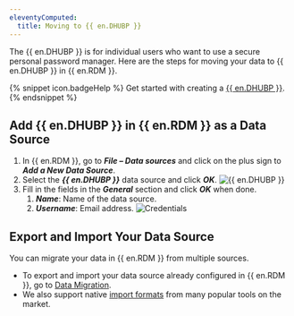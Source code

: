 ```yaml
---
eleventyComputed:
  title: Moving to {{ en.DHUBP }}
---
```

The {{ en.DHUBP }} is for individual users who want to use a secure personal password manager. Here are the steps for moving your data to {{ en.DHUBP }} in {{ en.RDM }}.

{% snippet icon.badgeHelp %}
Get started with creating a [{{ en.DHUBP }}](/hub/getting-started/create-hub/hub-personal/).
{% endsnippet %}

## Add {{ en.DHUBP }} in {{ en.RDM }} as a Data Source
1. In {{ en.RDM }}, go to ***File – Data sources*** and click on the plus sign to ***Add a New Data Source***.
1. Select the ***{{ en.DHUBP }}*** data source and click ***OK***.
![{{ en.DHUBP }}](https://cdnweb.devolutions.net/docs/docs_en_kb_KB4823.png)
1. Fill in the fields in the ***General*** section and click ***OK*** when done.
    1. ***Name***: Name of the data source.
    1. ***Username***: Email address.
![Credentials](https://cdnweb.devolutions.net/docs/docs_en_kb_KB4824.png)

## Export and Import Your Data Source
You can migrate your data in {{ en.RDM }} from multiple sources.

* To export and import your data source already configured in {{ en.RDM }}, go to [Data Migration](/kb/remote-desktop-manager/how-to-articles/data-migration/).
* We also support native [import formats](/rdm/windows/commands/file/import/) from many popular tools on the market.
